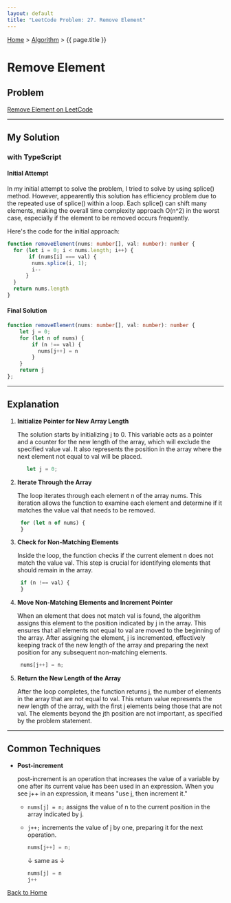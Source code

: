 ```yaml
---
layout: default
title: "LeetCode Problem: 27. Remove Element"
---
```

[Home](../) > [Algorithm](./) > {{ page.title }}

# Remove Element

## Problem
[Remove Element on LeetCode](https://leetcode.com/problems/remove-element/description/)

___

## My Solution
### with TypeScript

#### Initial Attempt
In my initial attempt to solve the problem, I tried to solve by using splice() method.
However, appearently this solution has efficiency problem due to the repeated use of splice() within a loop.
Each splice() can shift many elements, making the overall time complexity approach O(n^2) in the worst case, especially if the element to be removed occurs frequently. 

Here's the code for the initial approach:

```typescript
function removeElement(nums: number[], val: number): number {
  for (let i = 0; i < nums.length; i++) {
       if (nums[i] === val) { 
        nums.splice(i, 1); 
        i-- 
      }
  }
  return nums.length
}
```


#### Final Solution
```typescript
function removeElement(nums: number[], val: number): number {
    let j = 0;
    for (let n of nums) {
        if (n !== val) {
          nums[j++] = n  
        }
    }
    return j
};
```

___

## Explanation
1. **Initialize Pointer for New Array Length**

   The solution starts by initializing j to 0. This variable acts as a pointer and a counter for the new length of the array, which will exclude the specified value val. It also represents the position in the array where the next element not equal to val will be placed.

   ```typescript
      let j = 0;
   ```
2. **Iterate Through the Array**

   The loop iterates through each element n of the array nums. This iteration allows the function to examine each element and determine if it matches the value val that needs to be removed.

   ```typescript
    for (let n of nums) {
    }
   ```

3. **Check for Non-Matching Elements**

   Inside the loop, the function checks if the current element n does not match the value val. This step is crucial for identifying elements that should remain in the array.

   ```typescript
    if (n !== val) {
    }
   ```
4. **Move Non-Matching Elements and Increment Pointer**

   When an element that does not match val is found, the algorithm assigns this element to the position indicated by j in the array. This ensures that all elements not equal to val are moved to the beginning of the array. After assigning the element, j is incremented, effectively keeping track of the new length of the array and preparing the next position for any subsequent non-matching elements.

   ```typescript
    nums[j++] = n;
   ```

5. **Return the New Length of the Array**

    After the loop completes, the function returns j, the number of elements in the array that are not equal to val. This return value represents the new length of the array, with the first j elements being those that are not val. The elements beyond the jth position are not important, as specified by the problem statement.

___
## Common Techniques

- **Post-increment**

  post-increment is an operation that increases the value of a variable by one after its current value has been used in an expression. When you see j++ in an expression, it means "use j, then increment it."

  - `nums[j] = n;` assigns the value of n to the current position in the array indicated by j.
  - `j++;` increments the value of j by one, preparing it for the next operation.
  
    ```typescript
    nums[j++] = n;
    ```

    ↓ same as ↓

    ```typescript
    nums[j] = n 
    j++
    ```

[Back to Home](../)
<!-- bundle exec jekyll serve -->